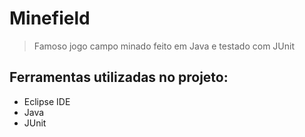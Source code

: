 # Minefield
> Famoso jogo campo minado feito em Java e testado com JUnit

## Ferramentas utilizadas no projeto:
- Eclipse IDE
- Java
- JUnit
